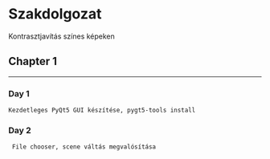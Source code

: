 # Szakdolgozat
Kontrasztjavítás színes képeken

## Chapter 1
___
### Day 1
` Kezdetleges PyQt5 GUI készítése, pygt5-tools install `
### Day 2
` File chooser, scene váltás megvalósítása`